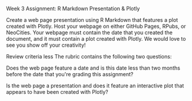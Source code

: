 Week 3 Assignment: R Markdown Presentation & Plotly

Create a web page presentation using R Markdown that features a plot created with Plotly. Host your webpage on either GitHub Pages, RPubs, or NeoCities. Your webpage must contain the date that you created the document, and it must contain a plot created with Plotly. We would love to see you show off your creativity! 

Review criteria
less 
The rubric contains the following two questions:

Does the web page feature a date and is this date less than two months before the date that you're grading this assignment?

Is the web page a presentation and does it feature an interactive plot that appears to have been created with Plotly?
